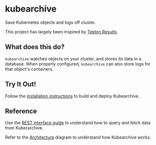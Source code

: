 # kubearchive

Save Kubernetes objects and logs off cluster.

This project has largely been inspired by [Tekton Results](https://github.com/tektoncd/results).

## What does this do?

`kubearchive` watches objects on your cluster, and stores its data in a database.
When properly configured, `kubearchive` can also store logs for that object's containers.

## Try It Out!

Follow the [installation instructions](docs/installation.md) to build and deploy Kubearchive.

## Reference

Use the [REST interface guide](docs/reference/rest-interface.md) to understand how to query and fetch data from Kuberarchive.

Refer to the [Architecture](docs/architecture/architecture.md) diagram to understand how Kubearchive works.
